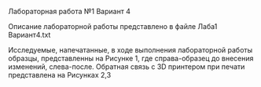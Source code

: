 Лабораторная работа №1 Вариант 4

Описание лабораторной работы представлено в файле Лаба1 Вариант4.txt

Исследуемые, напечатанные, в ходе выполнения лабораторной работы образцы, представленны на Рисунке 1, где справа-образец до внесения изменений, слева-после. Обратная связь с 3D принтером при печати представлена на Рисунках 2,3
